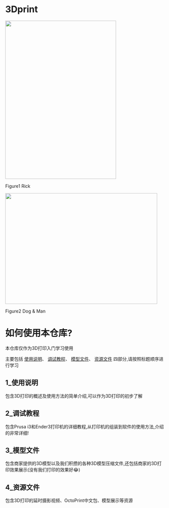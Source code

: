 # 3Dprint

<img width="350" height="500" src="https://github.com/MakerLab308/3Dprint/blob/master/4_%E8%B5%84%E6%BA%90%E6%96%87%E4%BB%B6/3D_Rick.jpg"/>

Figure1 Rick

<img width="480" height="350" src="https://github.com/MakerLab308/3Dprint/blob/master/4_%E8%B5%84%E6%BA%90%E6%96%87%E4%BB%B6/3D_DogAndMan.JPG"/>

Figure2 Dog & Man

# 如何使用本仓库?
本仓库仅作为3D打印入门学习使用

主要包括 [使用说明](https://github.com/MakerLab308/3Dprint/tree/master/1_%E4%BD%BF%E7%94%A8%E8%AF%B4%E6%98%8E)、
[调试教程](https://github.com/MakerLab308/3Dprint/tree/master/2_%E8%B0%83%E8%AF%95%E6%95%99%E7%A8%8B)、
[模型文件](https://github.com/MakerLab308/3Dprint/tree/master/3_%E6%A8%A1%E5%9E%8B%E6%96%87%E4%BB%B6)、
[资源文件](https://github.com/MakerLab308/3Dprint/tree/master/4_%E8%B5%84%E6%BA%90%E6%96%87%E4%BB%B6) 四部分,请按照标题顺序进行学习




## 1_使用说明
包含3D打印的概述及使用方法的简单介绍,可以作为3D打印的初步了解

## 2_调试教程
包含Prusa i3和Ender3打印机的详细教程,从打印机的组装到软件的使用方法,介绍的非常详细!

## 3_模型文件
包含商家提供的3D模型以及我们积攒的各种3D模型压缩文件,还包括商家的3D打印效果展示(没有我们打印的效果好😂)

## 4_资源文件
包含3D打印的延时摄影视频、OctoPrint中文包、模型展示等资源
